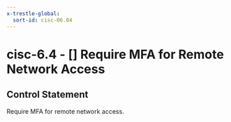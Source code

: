 ```yaml
---
x-trestle-global:
  sort-id: cisc-06.04
---
```


# cisc-6.4 - \[\] Require MFA for Remote Network Access

## Control Statement

Require MFA for remote network access.
